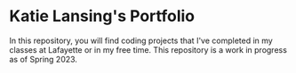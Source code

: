 # Katie Lansing's Portfolio
In this repository, you will find coding projects that I've completed in my classes at Lafayette or in my free time. This repository is a work in progress as of Spring 2023.

